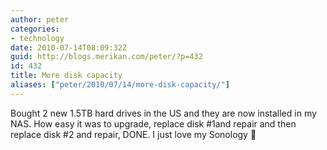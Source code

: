 ```yaml
---
author: peter
categories:
- technology
date: 2010-07-14T08:09:32Z
guid: http://blogs.merikan.com/peter/?p=432
id: 432
title: More disk capacity
aliases: ["peter/2010/07/14/more-disk-capacity/"]
---
```


Bought 2 new 1.5TB hard drives in the US and they are now installed in my NAS. How easy it was to upgrade, replace disk #1and repair and then replace disk #2 and repair, DONE. I just love my Sonology 🙂
